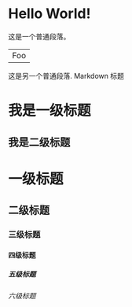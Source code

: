 # Hello World!  
这是一个普通段落。 
<table>
    <tr>
        <td>Foo</td>
    </tr>
</table> 
这是另一个普通段落. 
Markdown 标题 

我是一级标题
=
我是二级标题
-
# 一级标题
## 二级标题
### 三级标题
#### 四级标题
##### 五级标题
###### 六级标题
